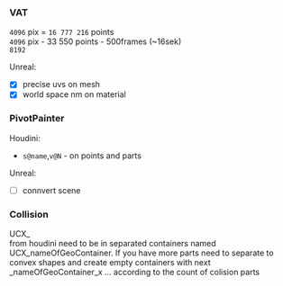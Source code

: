 ### VAT  
`4096` pix = `16 777 216` points  
`4096` pix - 33 550 points - 500frames (~16sek)    
`8192`    

Unreal:  
- [x] precise uvs on mesh  
- [x] world space nm on material  
### PivotPainter
Houdini:
- `s@name`,`v@N` - on points and parts  

Unreal:  
- [ ] connvert scene      

### Collision 
UCX_  
from houdini need to be in separated containers  named UCX_nameOfGeoContainer. If you have more parts need to separate to convex shapes and create empty containers with next _nameOfGeoContainer_x ... according to the count of colision parts    
